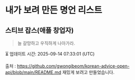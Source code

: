 # 내가 보려 만든 명언 리스트

##  스티브 잡스(애플 창업자)
> 늘 갈망하고 우직하게 나아가라.


⏳ 업데이트 시간: 2025-09-14 07:33:01 (UTC)

출처 : https://github.com/gwongibeom/korean-advice-open-api/blob/main/README.md
재밌게 보려고 만들었습니다.
